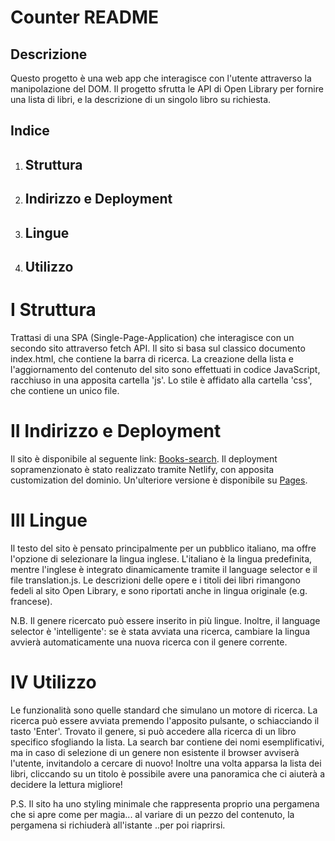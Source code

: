 # Counter README

## Descrizione
Questo progetto è una web app che interagisce con l'utente attraverso la manipolazione del DOM.
Il progetto sfrutta le API di Open Library per fornire una lista di libri, e la descrizione di un singolo libro su richiesta.

## Indice
1. ## Struttura
2. ## Indirizzo e Deployment
3. ## Lingue
4. ## Utilizzo

# I Struttura
Trattasi di una SPA (Single-Page-Application) che interagisce con un secondo sito attraverso fetch API. Il sito si basa sul classico documento index.html, che contiene la barra di ricerca. La creazione della lista e l'aggiornamento del contenuto del sito sono effettuati in codice JavaScript, racchiuso in una apposita cartella 'js'. Lo stile è affidato alla cartella 'css', che contiene un unico file.

# II Indirizzo e Deployment
Il sito è disponibile al seguente link: [Books-search](https://books-search-papyrus.netlify.app/).
Il deployment sopramenzionato è stato realizzato tramite Netlify, con apposita customization del dominio. Un'ulteriore versione
è disponibile su [Pages](https://codelegionary.github.io/Books-search-app/).

# III Lingue
Il testo del sito è pensato principalmente per un pubblico italiano, ma offre l'opzione di selezionare la lingua inglese. L'italiano è la lingua predefinita, mentre l'inglese è integrato dinamicamente tramite il language selector e il file translation.js. Le descrizioni delle opere e i titoli dei libri rimangono fedeli al sito Open Library, e sono riportati anche in lingua originale (e.g. francese).

N.B. Il genere ricercato può essere inserito in più lingue. Inoltre, il language selector è 'intelligente': se è stata avviata una ricerca, cambiare la lingua avvierà automaticamente una nuova ricerca con il genere corrente.

# IV Utilizzo
Le funzionalità sono quelle standard che simulano un motore di ricerca. La ricerca può essere avviata premendo l'apposito pulsante, o schiacciando il tasto 'Enter'.
Trovato il genere, si può accedere alla ricerca di un libro specifico sfogliando la lista. La search bar contiene dei nomi esemplificativi, ma in caso di selezione di un genere non esistente il browser avviserà l'utente, invitandolo a cercare di nuovo!
Inoltre una volta apparsa la lista dei libri, cliccando su un titolo è possibile avere una panoramica che ci aiuterà a decidere la lettura migliore!

P.S. Il sito ha uno styling minimale che rappresenta proprio una pergamena che si apre come per magia... al variare di un pezzo del contenuto, la pergamena si richiuderà all'istante ..per poi riaprirsi.
